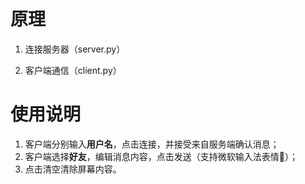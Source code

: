 # 原理

1. 连接服务器（server.py）



2. 客户端通信（client.py）



# 使用说明

1. 客户端分别输入**用户名**，点击连接，并接受来自服务端确认消息；
2. 客户端选择**好友**，编辑消息内容，点击发送（支持微软输入法表情🙂）；
3. 点击清空清除屏幕内容。
